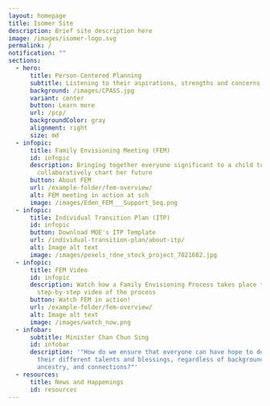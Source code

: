 ```yaml
---
layout: homepage
title: Isomer Site
description: Brief site description here
image: /images/isomer-logo.svg
permalink: /
notification: ""
sections:
  - hero:
      title: Person-Centered Planning
      subtitle: Listening to their aspirations, strengths and concerns
      background: /images/CPASS.jpg
      variant: center
      button: Learn more
      url: /pcp/
      backgroundColor: gray
      alignment: right
      size: md
  - infopic:
      title: Family Envisioning Meeting (FEM)
      id: infopic
      description: Bringing together everyone significant to a child to
        collaboratively chart her future
      button: About FEM
      url: /example-folder/fem-overview/
      alt: FEM meeting in action at sch
      image: /images/Eden_FEM___Support_Seq.png
  - infopic:
      title: Individual Transition Plan (ITP)
      id: infopic
      button: Download MOE's ITP Template
      url: /individual-transition-plan/about-itp/
      alt: Image alt text
      image: /images/pexels_rdne_stock_project_7821682.jpg
  - infopic:
      title: FEM Video
      id: infopic
      description: Watch how a Family Envisioning Process takes place through a
        step-by-step video of the process
      button: Watch FEM in action!
      url: /example-folder/fem-overview/
      alt: Image alt text
      image: /images/watch_now.png
  - infobar:
      subtitle: Minister Chan Chun Sing
      id: infobar
      description: '"How do we ensure that everyone can have hope to do justice to
        their different talents and blessings, regardless of background,
        ancestry, and connections?"'
  - resources:
      title: News and Happenings
      id: resources
---
```

